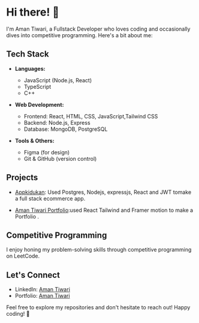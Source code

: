 # Hi there! 👋

I'm Aman Tiwari, a Fullstack Developer who loves coding and occasionally dives into competitive programming. Here's a bit about me:

## Tech Stack

- **Languages:**
  - JavaScript (Node.js, React)
  - TypeScript
  - C++
  
- **Web Development:**
  - Frontend: React, HTML, CSS, JavaScript,Tailwind CSS
  - Backend: Node.js, Express
  - Database: MongoDB, PostgreSQL
  
- **Tools & Others:**
  - Figma (for design)
  - Git & GitHub (version control)
  
## Projects

- [Appkidukan](https://aapkidukan2-0.vercel.app/): Used Postgres, Nodejs, expressjs, React and JWT tomake a full stack ecommerce app.

- [Aman Tiwari Portfolio](amantiwariportfolio.vercel.app):used React Tailwind and Framer motion to make a Portfolio .

## Competitive Programming

I enjoy honing my problem-solving skills through competitive programming on LeetCode.

## Let's Connect

- LinkedIn: [Aman Tiwari](https://in.linkedin.com/in/aman-tiwari-526047237)
- Portfolio: [Aman Tiwari](amantiwariportfolio.vercel.app)

Feel free to explore my repositories and don't hesitate to reach out! Happy coding! 🚀
